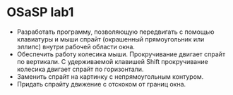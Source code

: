 # OSaSP lab1
 - Разработать программу, позволяющую передвигать с помощью клавиатуры и мыши спрайт (окрашенный прямоугольник или эллипс) внутри рабочей области окна.
 - Обеспечить работу колесика мыши. Прокручивание двигает спрайт по вертикали. С удерживаемой клавишей Shift прокручивание колесика двигает спрайт по горизонтали.
 - Заменить спрайт на картинку с непрямоугольным контуром.
 - Придать спрайту движение с отскоком от границ окна.
